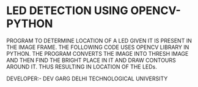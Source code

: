 # LED DETECTION USING OPENCV-PYTHON

PROGRAM TO DETERMINE LOCATION OF A LED GIVEN IT IS PRESENT IN THE IMAGE FRAME.
THE FOLLOWING CODE USES OPENCV LIBRARY IN PYTHON.
THE PROGRAM CONVERTS THE IMAGE INTO THRESH IMAGE AND THEN FIND THE BRIGHT PLACE IN IT AND DRAW CONTOURS AROUND IT. THUS RESULTING IN LOCATION OF THE LEDs.

DEVELOPER:- 
DEV GARG
DELHI TECHNOLOGICAL UNIVERSITY